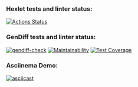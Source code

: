 ### Hexlet tests and linter status:
[![Actions Status](https://github.com/justbepanda/php-project-48/actions/workflows/hexlet-check.yml/badge.svg)](https://github.com/justbepanda/php-project-48/actions)

### GenDiff tests and linter status:
[![gendiff-check](https://github.com/justbepanda/php-project-48/actions/workflows/gendiff-ckeck.yml/badge.svg)](https://github.com/justbepanda/php-project-48/actions/workflows/gendiff-ckeck.yml) [![Maintainability](https://api.codeclimate.com/v1/badges/b4d14c24de6e75a2d515/maintainability)](https://codeclimate.com/github/justbepanda/php-project-48/maintainability) [![Test Coverage](https://api.codeclimate.com/v1/badges/b4d14c24de6e75a2d515/test_coverage)](https://codeclimate.com/github/justbepanda/php-project-48/test_coverage)

### Asciinema Demo:
[![asciicast](https://asciinema.org/a/XTl0NMal1tgU69rLldL7IRuhy.svg)](https://asciinema.org/a/XTl0NMal1tgU69rLldL7IRuhy)